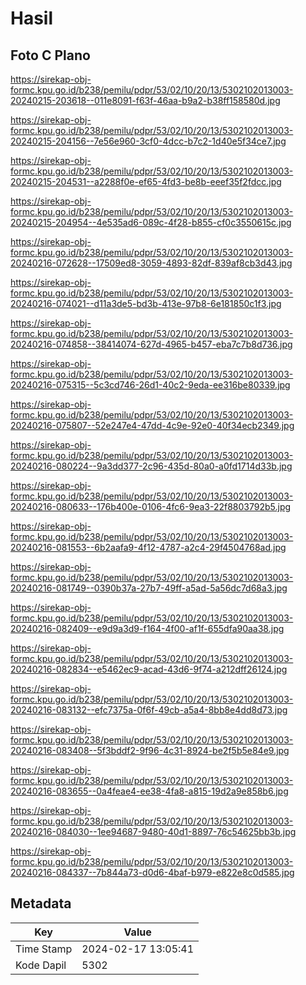 # Hasil

## Foto C Plano

https://sirekap-obj-formc.kpu.go.id/b238/pemilu/pdpr/53/02/10/20/13/5302102013003-20240215-203618--011e8091-f63f-46aa-b9a2-b38ff158580d.jpg

https://sirekap-obj-formc.kpu.go.id/b238/pemilu/pdpr/53/02/10/20/13/5302102013003-20240215-204156--7e56e960-3cf0-4dcc-b7c2-1d40e5f34ce7.jpg

https://sirekap-obj-formc.kpu.go.id/b238/pemilu/pdpr/53/02/10/20/13/5302102013003-20240215-204531--a2288f0e-ef65-4fd3-be8b-eeef35f2fdcc.jpg

https://sirekap-obj-formc.kpu.go.id/b238/pemilu/pdpr/53/02/10/20/13/5302102013003-20240215-204954--4e535ad6-089c-4f28-b855-cf0c3550615c.jpg

https://sirekap-obj-formc.kpu.go.id/b238/pemilu/pdpr/53/02/10/20/13/5302102013003-20240216-072628--17509ed8-3059-4893-82df-839af8cb3d43.jpg

https://sirekap-obj-formc.kpu.go.id/b238/pemilu/pdpr/53/02/10/20/13/5302102013003-20240216-074021--d11a3de5-bd3b-413e-97b8-6e181850c1f3.jpg

https://sirekap-obj-formc.kpu.go.id/b238/pemilu/pdpr/53/02/10/20/13/5302102013003-20240216-074858--38414074-627d-4965-b457-eba7c7b8d736.jpg

https://sirekap-obj-formc.kpu.go.id/b238/pemilu/pdpr/53/02/10/20/13/5302102013003-20240216-075315--5c3cd746-26d1-40c2-9eda-ee316be80339.jpg

https://sirekap-obj-formc.kpu.go.id/b238/pemilu/pdpr/53/02/10/20/13/5302102013003-20240216-075807--52e247e4-47dd-4c9e-92e0-40f34ecb2349.jpg

https://sirekap-obj-formc.kpu.go.id/b238/pemilu/pdpr/53/02/10/20/13/5302102013003-20240216-080224--9a3dd377-2c96-435d-80a0-a0fd1714d33b.jpg

https://sirekap-obj-formc.kpu.go.id/b238/pemilu/pdpr/53/02/10/20/13/5302102013003-20240216-080633--176b400e-0106-4fc6-9ea3-22f8803792b5.jpg

https://sirekap-obj-formc.kpu.go.id/b238/pemilu/pdpr/53/02/10/20/13/5302102013003-20240216-081553--6b2aafa9-4f12-4787-a2c4-29f4504768ad.jpg

https://sirekap-obj-formc.kpu.go.id/b238/pemilu/pdpr/53/02/10/20/13/5302102013003-20240216-081749--0390b37a-27b7-49ff-a5ad-5a56dc7d68a3.jpg

https://sirekap-obj-formc.kpu.go.id/b238/pemilu/pdpr/53/02/10/20/13/5302102013003-20240216-082409--e9d9a3d9-f164-4f00-af1f-655dfa90aa38.jpg

https://sirekap-obj-formc.kpu.go.id/b238/pemilu/pdpr/53/02/10/20/13/5302102013003-20240216-082834--e5462ec9-acad-43d6-9f74-a212dff26124.jpg

https://sirekap-obj-formc.kpu.go.id/b238/pemilu/pdpr/53/02/10/20/13/5302102013003-20240216-083132--efc7375a-0f6f-49cb-a5a4-8bb8e4dd8d73.jpg

https://sirekap-obj-formc.kpu.go.id/b238/pemilu/pdpr/53/02/10/20/13/5302102013003-20240216-083408--5f3bddf2-9f96-4c31-8924-be2f5b5e84e9.jpg

https://sirekap-obj-formc.kpu.go.id/b238/pemilu/pdpr/53/02/10/20/13/5302102013003-20240216-083655--0a4feae4-ee38-4fa8-a815-19d2a9e858b6.jpg

https://sirekap-obj-formc.kpu.go.id/b238/pemilu/pdpr/53/02/10/20/13/5302102013003-20240216-084030--1ee94687-9480-40d1-8897-76c54625bb3b.jpg

https://sirekap-obj-formc.kpu.go.id/b238/pemilu/pdpr/53/02/10/20/13/5302102013003-20240216-084337--7b844a73-d0d6-4baf-b979-e822e8c0d585.jpg


## Metadata

| Key        | Value               |
| ---------- | ------------------- |
| Time Stamp | 2024-02-17 13:05:41 |
| Kode Dapil | 5302                |



